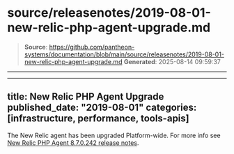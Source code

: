 # source/releasenotes/2019-08-01-new-relic-php-agent-upgrade.md

> **Source**: https://github.com/pantheon-systems/documentation/blob/main/source/releasenotes/2019-08-01-new-relic-php-agent-upgrade.md
> **Generated**: 2025-08-14 09:59:37

---

---
title: New Relic PHP Agent Upgrade
published_date: "2019-08-01"
categories: [infrastructure, performance, tools-apis]
---
The New Relic agent has been upgraded Platform-wide. For more info see [New Relic PHP Agent 8.7.0.242 release notes](https://docs.newrelic.com/docs/release-notes/agent-release-notes/php-release-notes/php-agent-870242).
